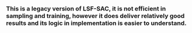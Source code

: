 ### This is a legacy version of LSF-SAC, it is not efficient in sampling and training, however it does deliver relatively good results and its logic in implementation is easier to understand.
